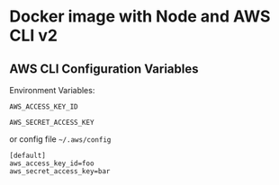 # Docker image with Node and AWS CLI v2



## AWS CLI Configuration Variables

Environment Variables:

```
AWS_ACCESS_KEY_ID
```

```
AWS_SECRET_ACCESS_KEY
```

or config file `~/.aws/config`

```
[default]
aws_access_key_id=foo
aws_secret_access_key=bar
```
